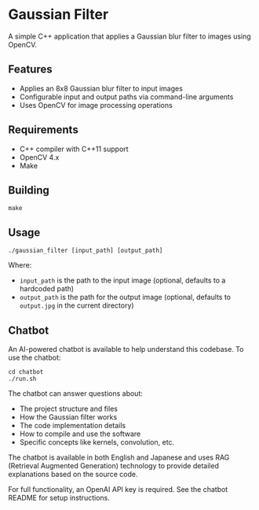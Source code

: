 # Gaussian Filter

A simple C++ application that applies a Gaussian blur filter to images using OpenCV.

## Features

- Applies an 8x8 Gaussian blur filter to input images
- Configurable input and output paths via command-line arguments
- Uses OpenCV for image processing operations

## Requirements

- C++ compiler with C++11 support
- OpenCV 4.x
- Make

## Building

```
make
```

## Usage

```
./gaussian_filter [input_path] [output_path]
```

Where:
- `input_path` is the path to the input image (optional, defaults to a hardcoded path)
- `output_path` is the path for the output image (optional, defaults to `output.jpg` in the current directory)

## Chatbot

An AI-powered chatbot is available to help understand this codebase. To use the chatbot:

```
cd chatbot
./run.sh
```

The chatbot can answer questions about:
- The project structure and files
- How the Gaussian filter works
- The code implementation details
- How to compile and use the software
- Specific concepts like kernels, convolution, etc.

The chatbot is available in both English and Japanese and uses RAG (Retrieval Augmented Generation) technology to provide detailed explanations based on the source code.

For full functionality, an OpenAI API key is required. See the chatbot README for setup instructions.
